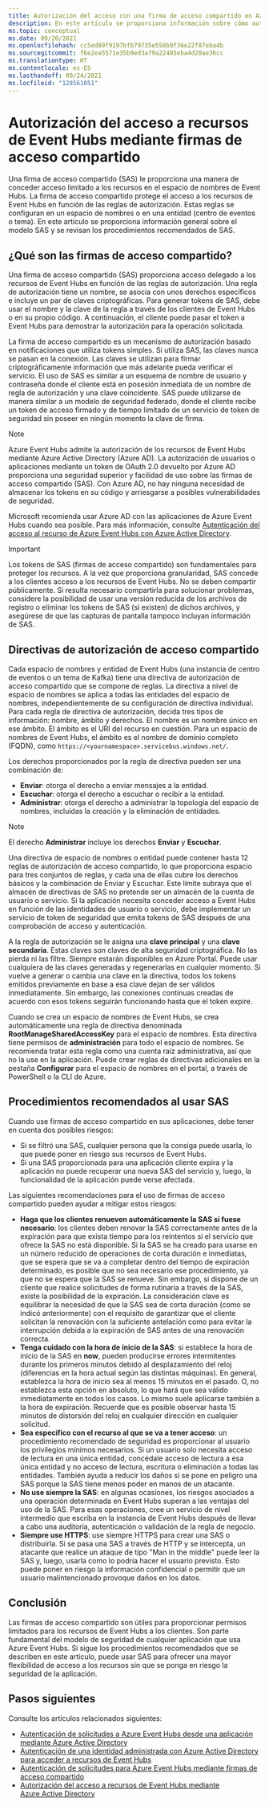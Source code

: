 ```yaml
---
title: Autorización del acceso con una firma de acceso compartido en Azure Event Hubs
description: En este artículo se proporciona información sobre cómo autorizar el acceso a recursos de Azure Event Hubs mediante el uso de firmas de acceso compartido (SAS).
ms.topic: conceptual
ms.date: 09/20/2021
ms.openlocfilehash: cc5ed89f9197bfb79735e558b9f36e22f87eba4b
ms.sourcegitcommit: f6e2ea5571e35b9ed3a79a22485eba4d20ae36cc
ms.translationtype: HT
ms.contentlocale: es-ES
ms.lasthandoff: 09/24/2021
ms.locfileid: "128561051"
---
```

# <a name="authorizing-access-to-event-hubs-resources-using-shared-access-signatures"></a>Autorización del acceso a recursos de Event Hubs mediante firmas de acceso compartido
Una firma de acceso compartido (SAS) le proporciona una manera de conceder acceso limitado a los recursos en el espacio de nombres de Event Hubs. La firma de acceso compartido protege el acceso a los recursos de Event Hubs en función de las reglas de autorización. Estas reglas se configuran en un espacio de nombres o en una entidad (centro de eventos o tema). En este artículo se proporciona información general sobre el modelo SAS y se revisan los procedimientos recomendados de SAS.

## <a name="what-are-shared-access-signatures"></a>¿Qué son las firmas de acceso compartido?
Una firma de acceso compartido (SAS) proporciona acceso delegado a los recursos de Event Hubs en función de las reglas de autorización. Una regla de autorización tiene un nombre, se asocia con unos derechos específicos e incluye un par de claves criptográficas. Para generar tokens de SAS, debe usar el nombre y la clave de la regla a través de los clientes de Event Hubs o en su propio código. A continuación, el cliente puede pasar el token a Event Hubs para demostrar la autorización para la operación solicitada.

La firma de acceso compartido es un mecanismo de autorización basado en notificaciones que utiliza tokens simples. Si utiliza SAS, las claves nunca se pasan en la conexión. Las claves se utilizan para firmar criptográficamente información que más adelante pueda verificar el servicio. El uso de SAS es similar a un esquema de nombre de usuario y contraseña donde el cliente está en posesión inmediata de un nombre de regla de autorización y una clave coincidente. SAS puede utilizarse de manera similar a un modelo de seguridad federado, donde el cliente recibe un token de acceso firmado y de tiempo limitado de un servicio de token de seguridad sin poseer en ningún momento la clave de firma.

> [!NOTE]
> Azure Event Hubs admite la autorización de los recursos de Event Hubs mediante Azure Active Directory (Azure AD). La autorización de usuarios o aplicaciones mediante un token de OAuth 2.0 devuelto por Azure AD proporciona una seguridad superior y facilidad de uso sobre las firmas de acceso compartido (SAS). Con Azure AD, no hay ninguna necesidad de almacenar los tokens en su código y arriesgarse a posibles vulnerabilidades de seguridad.
>
> Microsoft recomienda usar Azure AD con las aplicaciones de Azure Event Hubs cuando sea posible. Para más información, consulte [Autenticación del acceso al recurso de Azure Event Hubs con Azure Active Directory](authorize-access-azure-active-directory.md).

> [!IMPORTANT]
> Los tokens de SAS (firmas de acceso compartido) son fundamentales para proteger los recursos. A la vez que proporciona granularidad, SAS concede a los clientes acceso a los recursos de Event Hubs. No se deben compartir públicamente. Si resulta necesario compartirla para solucionar problemas, considere la posibilidad de usar una versión reducida de los archivos de registro o eliminar los tokens de SAS (si existen) de dichos archivos, y asegúrese de que las capturas de pantalla tampoco incluyan información de SAS.

## <a name="shared-access-authorization-policies"></a>Directivas de autorización de acceso compartido
Cada espacio de nombres y entidad de Event Hubs (una instancia de centro de eventos o un tema de Kafka) tiene una directiva de autorización de acceso compartido que se compone de reglas. La directiva a nivel de espacio de nombres se aplica a todas las entidades del espacio de nombres, independientemente de su configuración de directiva individual.
Para cada regla de directiva de autorización, decida tres tipos de información: nombre, ámbito y derechos. El nombre es un nombre único en ese ámbito. El ámbito es el URI del recurso en cuestión. Para un espacio de nombres de Event Hubs, el ámbito es el nombre de dominio completo (FQDN), como `https://<yournamespace>.servicebus.windows.net/`.

Los derechos proporcionados por la regla de directiva pueden ser una combinación de:
- **Enviar**: otorga el derecho a enviar mensajes a la entidad.
- **Escuchar**: otorga el derecho a escuchar o recibir a la entidad.
- **Administrar**: otorga el derecho a administrar la topología del espacio de nombres, incluidas la creación y la eliminación de entidades.

> [!NOTE]
> El derecho **Administrar** incluye los derechos **Enviar** y **Escuchar**.

Una directiva de espacio de nombres o entidad puede contener hasta 12 reglas de autorización de acceso compartido, lo que proporciona espacio para tres conjuntos de reglas, y cada una de ellas cubre los derechos básicos y la combinación de Enviar y Escuchar. Este límite subraya que el almacén de directivas de SAS no pretende ser un almacén de la cuenta de usuario o servicio. Si la aplicación necesita conceder acceso a Event Hubs en función de las identidades de usuario o servicio, debe implementar un servicio de token de seguridad que emita tokens de SAS después de una comprobación de acceso y autenticación.

A la regla de autorización se le asigna una **clave principal** y una **clave secundaria**. Estas claves son claves de alta seguridad criptográfica. No las pierda ni las filtre. Siempre estarán disponibles en Azure Portal. Puede usar cualquiera de las claves generadas y regenerarlas en cualquier momento. Si vuelve a generar o cambia una clave en la directiva, todos los tokens emitidos previamente en base a esa clave dejan de ser válidos inmediatamente. Sin embargo, las conexiones continuas creadas de acuerdo con esos tokens seguirán funcionando hasta que el token expire.

Cuando se crea un espacio de nombres de Event Hubs, se crea automáticamente una regla de directiva denominada **RootManageSharedAccessKey** para el espacio de nombres. Esta directiva tiene permisos de **administración** para todo el espacio de nombres. Se recomienda tratar esta regla como una cuenta raíz administrativa, así que no la use en la aplicación. Puede crear reglas de directivas adicionales en la pestaña **Configurar** para el espacio de nombres en el portal, a través de PowerShell o la CLI de Azure.

## <a name="best-practices-when-using-sas"></a>Procedimientos recomendados al usar SAS
Cuando use firmas de acceso compartido en sus aplicaciones, debe tener en cuenta dos posibles riesgos:

- Si se filtró una SAS, cualquier persona que la consiga puede usarla, lo que puede poner en riesgo sus recursos de Event Hubs.
- Si una SAS proporcionada para una aplicación cliente expira y la aplicación no puede recuperar una nueva SAS del servicio y, luego, la funcionalidad de la aplicación puede verse afectada.

Las siguientes recomendaciones para el uso de firmas de acceso compartido pueden ayudar a mitigar estos riesgos:

- **Haga que los clientes renueven automáticamente la SAS si fuese necesario**: los clientes deben renovar la SAS correctamente antes de la expiración para que exista tiempo para los reintentos si el servicio que ofrece la SAS no está disponible. Si la SAS se ha creado para usarse en un número reducido de operaciones de corta duración e inmediatas, que se espera que se va a completar dentro del tiempo de expiración determinado, es posible que no sea necesario ese procedimiento, ya que no se espera que la SAS se renueve. Sin embargo, si dispone de un cliente que realice solicitudes de forma rutinaria a través de la SAS, existe la posibilidad de la expiración. La consideración clave es equilibrar la necesidad de que la SAS sea de corta duración (como se indicó anteriormente) con el requisito de garantizar que el cliente solicitan la renovación con la suficiente antelación como para evitar la interrupción debida a la expiración de SAS antes de una renovación correcta.
- **Tenga cuidado con la hora de inicio de la SAS**: si establece la hora de inicio de la SAS en **now**, pueden producirse errores intermitentes durante los primeros minutos debido al desplazamiento del reloj (diferencias en la hora actual según las distintas máquinas). En general, establezca la hora de inicio sea al menos 15 minutos en el pasado. O, no establezca esta opción en absoluto, lo que hará que sea válido inmediatamente en todos los casos. Lo mismo suele aplicarse también a la hora de expiración. Recuerde que es posible observar hasta 15 minutos de distorsión del reloj en cualquier dirección en cualquier solicitud. 
- **Sea específico con el recurso al que se va a tener acceso**: un procedimiento recomendado de seguridad es proporcionar al usuario los privilegios mínimos necesarios. Si un usuario solo necesita acceso de lectura en una única entidad, concédale acceso de lectura a esa única entidad y no acceso de lectura, escritura o eliminación a todas las entidades. También ayuda a reducir los daños si se pone en peligro una SAS porque la SAS tiene menos poder en manos de un atacante.
- **No use siempre la SAS**: en algunas ocasiones, los riesgos asociados a una operación determinada en Event Hubs superan a las ventajas del uso de la SAS. Para esas operaciones, cree un servicio de nivel intermedio que escriba en la instancia de Event Hubs después de llevar a cabo una auditoría, autenticación o validación de la regla de negocio.
- **Siempre use HTTPS**: use siempre HTTPS para crear una SAS o distribuirla. Si se pasa una SAS a través de HTTP y se intercepta, un atacante que realice un ataque de tipo "Man in the middle" puede leer la SAS y, luego, usarla como lo podría hacer el usuario previsto. Esto puede poner en riesgo la información confidencial o permitir que un usuario malintencionado provoque daños en los datos.

## <a name="conclusion"></a>Conclusión
Las firmas de acceso compartido son útiles para proporcionar permisos limitados para los recursos de Event Hubs a los clientes. Son parte fundamental del modelo de seguridad de cualquier aplicación que usa Azure Event Hubs. Si sigue los procedimientos recomendados que se describen en este artículo, puede usar SAS para ofrecer una mayor flexibilidad de acceso a los recursos sin que se ponga en riesgo la seguridad de la aplicación.

## <a name="next-steps"></a>Pasos siguientes
Consulte los artículos relacionados siguientes: 

- [Autenticación de solicitudes a Azure Event Hubs desde una aplicación mediante Azure Active Directory](authenticate-application.md)
- [Autenticación de una identidad administrada con Azure Active Directory para acceder a recursos de Event Hubs](authenticate-managed-identity.md)
- [Autenticación de solicitudes para Azure Event Hubs mediante firmas de acceso compartido](authenticate-shared-access-signature.md)
- [Autorización del acceso a recursos de Event Hubs mediante Azure Active Directory](authorize-access-azure-active-directory.md)


